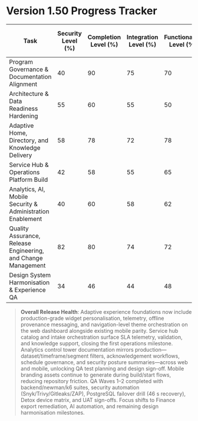 # Version 1.50 Progress Tracker

| Task | Security Level (%) | Completion Level (%) | Integration Level (%) | Functionality Level (%) | Error Free Level (%) | Production Level (%) | Overall Level (%) |
| --- | --- | --- | --- | --- | --- | --- | --- |
| Program Governance & Documentation Alignment | 40 | 90 | 75 | 70 | 65 | 60 | 72 |
| Architecture & Data Readiness Hardening | 55 | 60 | 55 | 50 | 45 | 45 | 52 |
| Adaptive Home, Directory, and Knowledge Delivery | 58 | 78 | 72 | 78 | 66 | 68 | 70 |
| Service Hub & Operations Platform Build | 42 | 58 | 55 | 65 | 52 | 55 | 55 |
| Analytics, AI, Mobile Security & Administration Enablement | 40 | 60 | 58 | 62 | 52 | 52 | 55 |
| Quality Assurance, Release Engineering, and Change Management | 82 | 80 | 74 | 72 | 76 | 78 | 77 |
| Design System Harmonisation & Experience QA | 34 | 46 | 44 | 48 | 40 | 42 | 42 |

> **Overall Release Health**: Adaptive experience foundations now include production-grade widget personalisation, telemetry, offline provenance messaging, and navigation-level theme orchestration on the web dashboard alongside existing mobile parity. Service hub catalog and intake orchestration surface SLA telemetry, validation, and knowledge support, closing the first operations milestone. Analytics control tower documentation mirrors production—dataset/timeframe/segment filters, acknowledgement workflows, schedule governance, and security posture summaries—across web and mobile, unlocking QA test planning and design sign-off. Mobile branding assets continue to generate during build/start flows, reducing repository friction. QA Waves 1–2 completed with backend/newman/k6 suites, security automation (Snyk/Trivy/Gitleaks/ZAP), PostgreSQL failover drill (46 s recovery), Detox device matrix, and UAT sign-offs. Focus shifts to Finance export remediation, AI automation, and remaining design harmonisation milestones.
